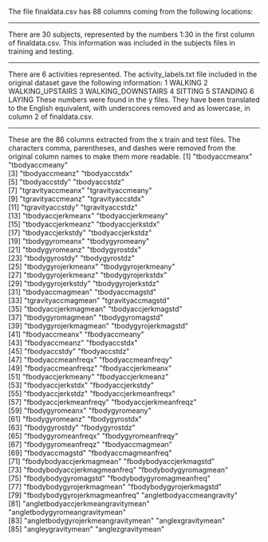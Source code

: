 The file finaldata.csv has 88 columns coming from the following locations:
_________________________________________________________________________
There are 30 subjects, represented by the numbers 1:30 in the first column
of finaldata.csv. This information was included in the subjects files in
training and testing.
_________________________________________________________________________
There are 6 activities represented. The activity_labels.txt file included
in the original dataset gave the following information:
1 WALKING
2 WALKING_UPSTAIRS
3 WALKING_DOWNSTAIRS
4 SITTING
5 STANDING
6 LAYING
These numbers were found in the y files. They have been translated to the
English equivalent, with underscores removed and as lowercase, in column
2 of finaldata.csv.
_________________________________________________________________________
These are the 86 columns extracted from the x train and test files. The characters
comma, parentheses, and dashes were removed from the original column names to make
them more readable.
 [1] "tbodyaccmeanx"                     "tbodyaccmeany"                    
 [3] "tbodyaccmeanz"                     "tbodyaccstdx"                     
 [5] "tbodyaccstdy"                      "tbodyaccstdz"                     
 [7] "tgravityaccmeanx"                  "tgravityaccmeany"                 
 [9] "tgravityaccmeanz"                  "tgravityaccstdx"                  
[11] "tgravityaccstdy"                   "tgravityaccstdz"                  
[13] "tbodyaccjerkmeanx"                 "tbodyaccjerkmeany"                
[15] "tbodyaccjerkmeanz"                 "tbodyaccjerkstdx"                 
[17] "tbodyaccjerkstdy"                  "tbodyaccjerkstdz"                 
[19] "tbodygyromeanx"                    "tbodygyromeany"                   
[21] "tbodygyromeanz"                    "tbodygyrostdx"                    
[23] "tbodygyrostdy"                     "tbodygyrostdz"                    
[25] "tbodygyrojerkmeanx"                "tbodygyrojerkmeany"               
[27] "tbodygyrojerkmeanz"                "tbodygyrojerkstdx"                
[29] "tbodygyrojerkstdy"                 "tbodygyrojerkstdz"                
[31] "tbodyaccmagmean"                   "tbodyaccmagstd"                   
[33] "tgravityaccmagmean"                "tgravityaccmagstd"                
[35] "tbodyaccjerkmagmean"               "tbodyaccjerkmagstd"               
[37] "tbodygyromagmean"                  "tbodygyromagstd"                  
[39] "tbodygyrojerkmagmean"              "tbodygyrojerkmagstd"              
[41] "fbodyaccmeanx"                     "fbodyaccmeany"                    
[43] "fbodyaccmeanz"                     "fbodyaccstdx"                     
[45] "fbodyaccstdy"                      "fbodyaccstdz"                     
[47] "fbodyaccmeanfreqx"                 "fbodyaccmeanfreqy"                
[49] "fbodyaccmeanfreqz"                 "fbodyaccjerkmeanx"                
[51] "fbodyaccjerkmeany"                 "fbodyaccjerkmeanz"                
[53] "fbodyaccjerkstdx"                  "fbodyaccjerkstdy"                 
[55] "fbodyaccjerkstdz"                  "fbodyaccjerkmeanfreqx"            
[57] "fbodyaccjerkmeanfreqy"             "fbodyaccjerkmeanfreqz"            
[59] "fbodygyromeanx"                    "fbodygyromeany"                   
[61] "fbodygyromeanz"                    "fbodygyrostdx"                    
[63] "fbodygyrostdy"                     "fbodygyrostdz"                    
[65] "fbodygyromeanfreqx"                "fbodygyromeanfreqy"               
[67] "fbodygyromeanfreqz"                "fbodyaccmagmean"                  
[69] "fbodyaccmagstd"                    "fbodyaccmagmeanfreq"              
[71] "fbodybodyaccjerkmagmean"           "fbodybodyaccjerkmagstd"           
[73] "fbodybodyaccjerkmagmeanfreq"       "fbodybodygyromagmean"             
[75] "fbodybodygyromagstd"               "fbodybodygyromagmeanfreq"         
[77] "fbodybodygyrojerkmagmean"          "fbodybodygyrojerkmagstd"          
[79] "fbodybodygyrojerkmagmeanfreq"      "angletbodyaccmeangravity"         
[81] "angletbodyaccjerkmeangravitymean"  "angletbodygyromeangravitymean"    
[83] "angletbodygyrojerkmeangravitymean" "anglexgravitymean"                
[85] "angleygravitymean"                 "anglezgravitymean"      